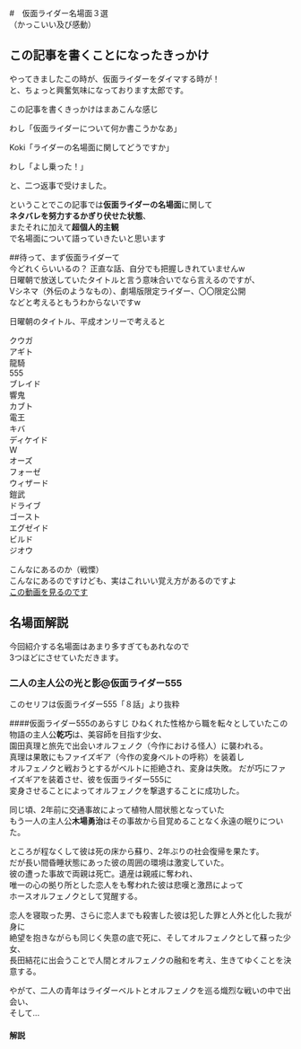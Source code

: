 #　仮面ライダー名場面３選<br>（かっこいい及び感動）
## この記事を書くことになったきっかけ
やってきましたこの時が、仮面ライダーをダイマする時が！<br>と、ちょっと興奮気味になっております太郎です。

この記事を書くきっかけはまあこんな感じ

わし「仮面ライダーについて何か書こうかなあ」

Koki「ライダーの名場面に関してどうですか」

わし「よし乗った！」

と、二つ返事で受けました。

ということでこの記事では**仮面ライダーの名場面**に関して<br>**ネタバレを努力するかぎり伏せた状態**、<br>またそれに加えて**超個人的主観**<br>で名場面について語っていきたいと思います

##待って、まず仮面ライダーて<br>今どれくらいいるの？
正直な話、自分でも把握しきれていませんw<br>日曜朝で放送していたタイトルと言う意味合いでなら言えるのですが、<br>Vシネマ（外伝のようなもの）、劇場版限定ライダー、〇〇限定公開<br>などと考えるともうわからないですw

日曜朝のタイトル、平成オンリーで考えると

クウガ<br>アギト<br>龍騎<br>555<br>ブレイド<br>響鬼<br>カブト<br>電王<br>キバ<br>ディケイド<br>W<br>オーズ<br>フォーゼ<br>ウィザード<br>鎧武<br>ドライブ<br>ゴースト<br>エグゼイド<br>ビルド<br>ジオウ

こんなにあるのか（戦慄）<br>こんなにあるのですけども、実はこれいい覚え方があるのですよ<br>[この動画を見るのです](https://www.youtube.com/watch?v=X2EIFPgFK2E)

## 名場面解説
今回紹介する名場面はあまり多すぎてもあれなので<br>3つほどにさせていただきます。
### 二人の主人公の光と影@仮面ライダー555
このセリフは仮面ライダー555「８話」より抜粋

####仮面ライダー555のあらすじ
ひねくれた性格から職を転々としていたこの物語の主人公**乾巧**は、美容師を目指す少女、<br>園田真理と旅先で出会いオルフェノク（今作における怪人）に襲われる。<br>
真理は果敢にもファイズギア（今作の変身ベルトの呼称）を装着し<br>オルフェノクと戦おうとするがベルトに拒絶され、変身は失敗。
だが巧にファイズギアを装着させ、彼を仮面ライダー555に<br>変身させることによってオルフェノクを撃退することに成功した。

同じ頃、2年前に交通事故によって植物人間状態となっていた<br>もう一人の主人公**木場勇治**はその事故から目覚めることなく永遠の眠りについた。<br>

ところが程なくして彼は死の床から蘇り、2年ぶりの社会復帰を果たす。<br>だが長い間昏睡状態にあった彼の周囲の環境は激変していた。<br>彼の遭った事故で両親は死亡。遺産は親戚に奪われ、<br>唯一の心の拠り所とした恋人をも奪われた彼は悲嘆と激昂によって<br>ホースオルフェノクとして覚醒する。<br>

恋人を寝取った男、さらに恋人までも殺害した彼は犯した罪と人外と化した我が身に<br>絶望を抱きながらも同じく失意の底で死に、そしてオルフェノクとして蘇った少女、<br>長田結花に出会うことで人間とオルフェノクの融和を考え、生きてゆくことを決意する。<br>

やがて、二人の青年はライダーベルトとオルフェノクを巡る熾烈な戦いの中で出会い、<br>そして...

#### 解説

